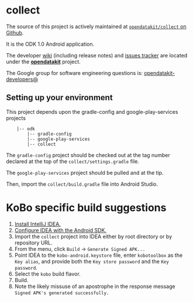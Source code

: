 # collect

The source of this project is actively maintained at [`opendatakit/collect` on Github](https://github.com/opendatakit/collect).

It is the ODK 1.0 Android application.

The developer [wiki](https://github.com/opendatakit/opendatakit/wiki) (including release notes) and
[issues tracker](https://github.com/opendatakit/opendatakit/issues) are located under
the [**opendatakit**](https://github.com/opendatakit/opendatakit) project.

The Google group for software engineering questions is: [opendatakit-developers@](https://groups.google.com/forum/#!forum/opendatakit-developers)

## Setting up your environment

This project depends upon the gradle-config and google-play-services projects


        |-- odk
            |-- gradle-config
            |-- google-play-services
            |-- collect

The `gradle-config` project should be checked out at the tag number declared at the 
top of the `collect/settings.gradle` file.

The `google-play-services` project should be pulled and at the tip.

Then, import the `collect/build.gradle` file into Android Studio.

# KoBo specific build suggestions

1. [Install IntelliJ IDEA.](https://www.jetbrains.com/idea/features/android.html)
1. [Configure IDEA with the Android SDK.](https://www.jetbrains.com/idea/help/getting-started-with-android-development.html)
1. Import the `collect` project into IDEA either by root directory or by repository URL.
1. From the menu, click `Build` -> `Generate Signed APK...`
1. Point IDEA to the `kobo-android.keystore` file, enter `kobotoolbox` as the `Key alias`, and provide both the `Key store password` and the `Key password`.
1. Select the `kobo` build flavor.
1. Build.
1. Note the likely missuse of an apostrophe in the response message `Signed APK's generated successfully.`
